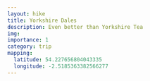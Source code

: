 ```yaml
---
layout: hike
title: Yorkshire Dales
description: Even better than Yorkshire Tea
img: 
importance: 1
category: trip
mapping:
  latitude: 54.227656804043335
  longitude: -2.5185363382566277
---
```

